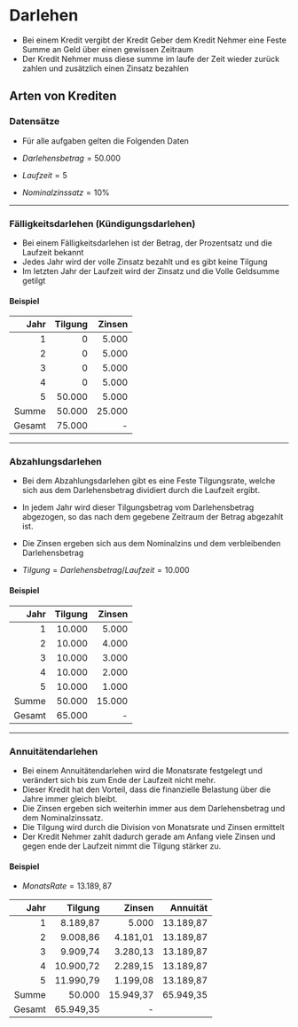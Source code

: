 # Darlehen

- Bei einem Kredit vergibt der Kredit Geber dem Kredit Nehmer eine Feste Summe an Geld über einen gewissen Zeitraum
- Der Kredit Nehmer muss diese summe im laufe der Zeit wieder zurück zahlen und zusätzlich einen Zinsatz bezahlen


## Arten von Krediten

### Datensätze

- Für alle aufgaben gelten die Folgenden Daten

- $Darlehensbetrag = 50.000$
- $Laufzeit = 5$
- $Nominalzinssatz = 10\%$

---

### Fälligkeitsdarlehen (Kündigungsdarlehen)

- Bei einem Fälligkeitsdarlehen ist der Betrag, der Prozentsatz und die Laufzeit bekannt
- Jedes Jahr wird der volle Zinsatz bezahlt und es gibt keine Tilgung
- Im letzten Jahr der Laufzeit wird der Zinsatz und die Volle Geldsumme getilgt


#### Beispiel

|Jahr|Tilgung|Zinsen|
|-:|-:|-:|
|1|0|5.000|
|2|0|5.000|
|3|0|5.000|
|4|0|5.000|
|5|50.000|5.000|
|Summe|50.000|25.000|
|Gesamt|75.000|-|

---

### Abzahlungsdarlehen

- Bei dem Abzahlungsdarlehen gibt es eine Feste Tilgungsrate, welche sich aus dem Darlehensbetrag dividiert durch die Laufzeit ergibt.
- In jedem Jahr wird dieser Tilgungsbetrag vom Darlehensbetrag abgezogen, so das nach dem gegebene Zeitraum der Betrag abgezahlt ist.
- Die Zinsen ergeben sich aus dem Nominalzins und dem verbleibenden Darlehensbetrag

- $Tilgung = Darlehensbetrag / Laufzeit = 10.000$

#### Beispiel

|Jahr|Tilgung|Zinsen|
|-:|-:|-:|
|1|10.000|5.000|
|2|10.000|4.000|
|3|10.000|3.000|
|4|10.000|2.000|
|5|10.000|1.000|
|Summe|50.000|15.000|
|Gesamt|65.000|-|

---

### Annuitätendarlehen

- Bei einem Annuitätendarlehen wird die Monatsrate festgelegt und verändert sich bis zum Ende der Laufzeit nicht mehr.
- Dieser Kredit hat den Vorteil, dass die finanzielle Belastung über die Jahre immer gleich bleibt.
- Die Zinsen ergeben sich weiterhin immer aus dem Darlehensbetrag und dem Nominalzinssatz.
- Die Tilgung wird durch die Division von Monatsrate und Zinsen ermittelt
- Der Kredit Nehmer zahlt dadurch gerade am Anfang viele Zinsen und gegen ende der Laufzeit nimmt die Tilgung stärker zu.

#### Beispiel

- $MonatsRate = 13.189,87$

|Jahr|Tilgung|Zinsen|Annuität|
|-:|-:|-:|-:|
|1|8.189,87|5.000|13.189,87|
|2|9.008,86|4.181,01|13.189,87|
|3|9.909,74|3.280,13|13.189,87|
|4|10.900,72|2.289,15|13.189,87|
|5|11.990,79|1.199,08|13.189,87|
|Summe|50.000|15.949,37|65.949,35|
|Gesamt|65.949,35|-|
